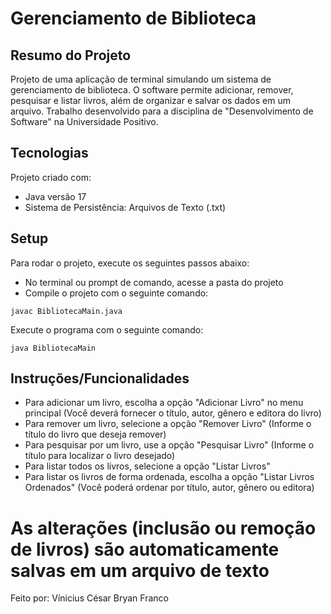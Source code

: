 # Gerenciamento de Biblioteca

## Resumo do Projeto
Projeto de uma aplicação de terminal simulando um sistema de gerenciamento de biblioteca. O software permite adicionar, remover, pesquisar e listar livros, além de organizar e salvar os dados em um arquivo. Trabalho desenvolvido para a disciplina de "Desenvolvimento de Software" na Universidade Positivo.

## Tecnologias
Projeto criado com:

* Java versão 17
* Sistema de Persistência: Arquivos de Texto (.txt)

## Setup
 Para rodar o projeto, execute os seguintes passos abaixo:

* No terminal ou prompt de comando, acesse a pasta do projeto
* Compile o projeto com o seguinte comando:
```
javac BibliotecaMain.java
```
Execute o programa com o seguinte comando:
```
java BibliotecaMain
```
## Instruções/Funcionalidades

* Para adicionar um livro, escolha a opção "Adicionar Livro" no menu principal (Você deverá fornecer o título, autor, gênero e editora do livro)
* Para remover um livro, selecione a opção "Remover Livro" (Informe o título do livro que deseja remover)
* Para pesquisar por um livro, use a opção "Pesquisar Livro" (Informe o título para localizar o livro desejado)
* Para listar todos os livros, selecione a opção "Listar Livros"
* Para listar os livros de forma ordenada, escolha a opção "Listar Livros Ordenados" (Você poderá ordenar por título, autor, gênero ou editora)
# As alterações (inclusão ou remoção de livros) são automaticamente salvas em um arquivo de texto

Feito por:
Vínicius César
Bryan Franco
